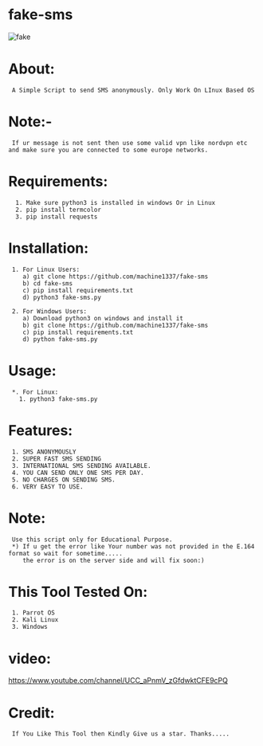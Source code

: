 # fake-sms
![fake](https://user-images.githubusercontent.com/82051128/189500861-15f5234f-0884-4b3b-a823-c580bfa1573d.png)


# About:
     A Simple Script to send SMS anonymously. Only Work On LInux Based OS
     
# Note:-
     If ur message is not sent then use some valid vpn like nordvpn etc and make sure you are connected to some europe networks.
# Requirements:
      1. Make sure python3 is installed in windows Or in Linux
      2. pip install termcolor
      3. pip install requests

# Installation:
     1. For Linux Users:
        a) git clone https://github.com/machine1337/fake-sms
        b) cd fake-sms
        c) pip install requirements.txt
        d) python3 fake-sms.py
        
     2. For Windows Users:
        a) Download python3 on windows and install it
        b) git clone https://github.com/machine1337/fake-sms
        c) pip install requirements.txt
        d) python fake-sms.py
     
        
# Usage:
     *. For Linux:
       1. python3 fake-sms.py

# Features:
     1. SMS ANONYMOUSLY
     2. SUPER FAST SMS SENDING
     3. INTERNATIONAL SMS SENDING AVAILABLE.
     4. YOU CAN SEND ONLY ONE SMS PER DAY.
     5. NO CHARGES ON SENDING SMS.
     6. VERY EASY TO USE.
     
# Note:
     Use this script only for Educational Purpose.
     *) If u get the error like Your number was not provided in the E.164 format so wait for sometime.....
        the error is on the server side and will fix soon:)
     
 # This Tool Tested On:
     1. Parrot OS
     2. Kali Linux
     3. Windows
     
# video:
https://www.youtube.com/channel/UCC_aPnmV_zGfdwktCFE9cPQ
     
# Credit:
     If You Like This Tool then Kindly Give us a star. Thanks.....
     

